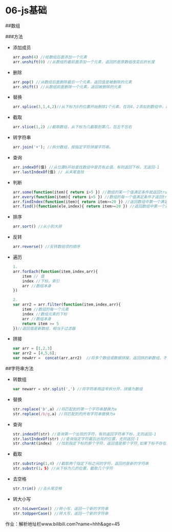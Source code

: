 # 06-js基础



##数组

###方法

+ 添加成员

  ```js
  arr.push(4) //给数组后面添加一个元素
  arr.unshift(0) //从数组的最前面添加一个元素，返回的是原数组改变后的长度
  ```

+ 删除

  ```js
  arr.pop() //从数组后面删除最后一个元素，返回值是被删除的元素 
  arr.shift() //从数组前面删除一个元素，返回被删除的元素
  ```

+ 替换

  ```js
  arr.splice(3,1,4,2)//从下标为3的位置开始删除1个元素，在将4，2添加到数组中，返回值是数组，被删除的所有元素
  ```

+ 截取

  ```js
  arr.slice(1,2) //截取数组，从下标为几截取到第几，包左不包右
  ```

  

+ 转字符串

  ```js
  arr.join('+'); //拆分数组，按指定字符拼接字符串。
  ```

+ 查询

  ```js
  arr.indexOf(值) //从位置0开始查找数组中是否有此值，有则返回下标，无返回-1
  arr.lastIndexOf(值) // 从末尾查找
  ```

+ 判断

  ```js
  arr.some(function(item){ return i>5 }) //数组的某一个值满足条件就返回true
  arr.every(function(item){ return i>5 }) //数组的每一个值满足条件才返回true
  arr.findIndex(function(item){ return item>=20 }) //返回数组中第一个满足条件的元素的索引
  arr.find()(function(ele,index){ return item>=20 }) //返回数组中第一个满足条件的元素的值
  ```

+ 排序

  ```js
  arr.sort() //从小到大排
  ```

+ 反转

  ```js
  arr.reverse() //反转数组项的顺序
  ```

  

+ 遍历

  ```js
  1.
  arr.forEach(function(item,index,arr){
      item // 值
      index //下标，索引
      arr //数组本身
  })
  
  2.
  var arr2 = arr.filter(function(item,index,arr){
      item //数组的每一个元素
      index //数组元素的下标
      arr //数组本身
      return item >= 5
  })//返回值是新数组，相当于过滤器
  ```

  

+ 拼接

  ```js
  var arr = [1,2,3]
  var arr2 = [4,5,6];
  var newArr =  concat(arr,arr2)  //将多个数组或数据拼接，返回拼的新数组，不改变原数组
  ```

  







##字符串方法

+ 转数组

  ```js
  var newarr = str.split(',') //将字符串用逗号拆分开，拼接为数组
  ```

+ 替换

  ```js
  str.replace('b',a) //将匹配到的第一个字符串替换为a
  str.replace(/b/g,a) //将匹配到的所有字符串替换为a
  ```

+ 查询

  ```js
  str.indexOf(str) //查询第一个出现的字符，有则返回字符串下标，无则返回-1
  str.lastIndexOf(str) //查询指定字符最后出现的位置，无则返回-1
  str.charAt(index)  //找到指定下标的那个字符，返回值是那个字符,如果下标不存在返回空字符串
  ```

+ 截取

  ```js
  str.substring(1,4) //截取两个指定下标之间的字符，返回的是新的字符串
  str.substr(1，5) //从下标为几的位置，截取几个字符
  ```

+ 去空格

  ```js
  str.trim() //去头尾空格
  ```

+ 转大小写

  ```js
  str.toLowerCase() //转小写，返回一个新的字符串
  str.toUpperCase() //转大写，返回一个新的字符串
  ```

  

作业：解析地址栏www.bilibili.com?name=hhh&age=45